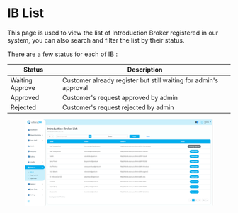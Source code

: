 # IB List

This page is used to view the list of Introduction Broker registered in our system, you can also search and filter the list by their status.

There are a few status for each of IB :&#x20;

| Status          | Description                                                      |
| --------------- | ---------------------------------------------------------------- |
| Waiting Approve | Customer already register but still waiting for admin's approval |
| Approved        | Customer's request approved by admin                             |
| Rejected        | Customer's request rejected by admin                             |

<figure><img src="../../.gitbook/assets/Screenshot 2023-02-15 at 15.16.59.png" alt=""><figcaption></figcaption></figure>
